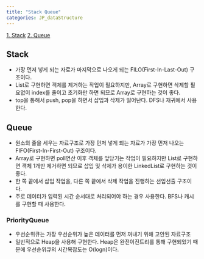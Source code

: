 ```yaml
---
title: "Stack Queue"
categories: JP_dataStructure
---
```


[1. Stack](#Stack)
[2. Queue](#Queue)

## Stack
+ 가장 먼저 넣게 되는 자료가 마지막으로 나오게 되는 FILO(First-In-Last-Out) 구조이다.
+ List로 구현하면 객체를 제거하는 작업이 필요하지만, Array로 구현하면 삭제할 필요없이 index를 줄이고 초기화만 하면 되므로 Array로 구현하는 것이 좋다.
+ top을 통해서 push, pop을 하면서 삽입과 삭제가 일어난다. DFS나 재귀에서 사용한다.

## Queue
+ 원소의 줄을 세우는 자료구조로 가장 먼저 넣게 되는 자료가 가장 먼저 나오는 FIFO(First-In-First-Out) 구조이다.
+ Array로 구현하면 poll연산 이후 객체를 앞당기는 작업이 필요하지만 List로 구현하면 객체 1개만 제거하면 되므로 삽입 및 삭제가 용이한 LinkedList로 구현하는 것이 좋다.
+ 한 쪽 끝에서 삽입 작업을, 다른 쪽 끝에서 삭제 작업을 진행하는 선입선출 구조이다.
+ 주로 데이터가 입력된 시간 순서대로 처리되어야 하는 경우 사용한다. BFS나 캐시를 구현할 때 사용한다.

### PriorityQueue
+ 우선순위큐는 가장 우선순위가 높은 데이터를 먼저 꺼내기 위해 고안된 자료구조
+ 일반적으로 Heap을 사용해 구현한다. Heap은 완전이진트리를 통해 구현되었기 때문에 우선순위큐의 시간복잡도는 O(logn)이다.
